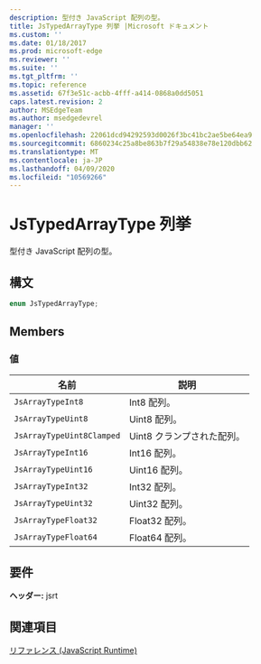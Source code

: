 ```yaml
---
description: 型付き JavaScript 配列の型。
title: JsTypedArrayType 列挙 |Microsoft ドキュメント
ms.custom: ''
ms.date: 01/18/2017
ms.prod: microsoft-edge
ms.reviewer: ''
ms.suite: ''
ms.tgt_pltfrm: ''
ms.topic: reference
ms.assetid: 67f3e51c-acbb-4fff-a414-0868a0dd5051
caps.latest.revision: 2
author: MSEdgeTeam
ms.author: msedgedevrel
manager: ''
ms.openlocfilehash: 22061dcd94292593d0026f3bc41bc2ae5be64ea9
ms.sourcegitcommit: 6860234c25a8be863b7f29a54838e78e120dbb62
ms.translationtype: MT
ms.contentlocale: ja-JP
ms.lasthandoff: 04/09/2020
ms.locfileid: "10569266"
---
```

# JsTypedArrayType 列挙
型付き JavaScript 配列の型。  
  
## 構文  
  
```cpp  
enum JsTypedArrayType;  
```  
  
## Members  
  
### 値  
  
|名前|説明|  
|----------|-----------------|  
|`JsArrayTypeInt8`|Int8 配列。|  
|`JsArrayTypeUint8`|Uint8 配列。|  
|`JsArrayTypeUint8Clamped`|Uint8 クランプされた配列。|  
|`JsArrayTypeInt16`|Int16 配列。|  
|`JsArrayTypeUint16`|Uint16 配列。|  
|`JsArrayTypeInt32`|Int32 配列。|  
|`JsArrayTypeUint32`|Uint32 配列。|  
|`JsArrayTypeFloat32`|Float32 配列。|  
|`JsArrayTypeFloat64`|Float64 配列。|  
  
## 要件  
 **ヘッダー:** jsrt  
  
## 関連項目  
 [リファレンス (JavaScript Runtime)](../chakra-hosting/reference-javascript-runtime.md)